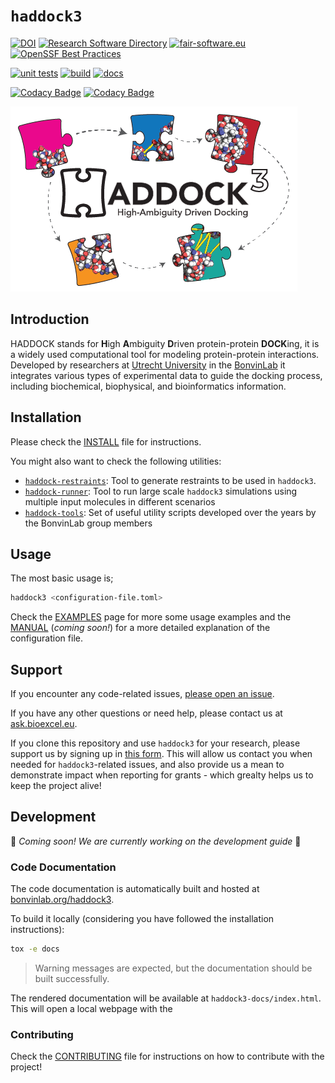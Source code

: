 # `haddock3`

<!-- <p align="center">

  <img src="docs/figs/HADDOCK3-logo.png" alt="haddock3-logo" style="vertical-align: middle;">
</p>
<src > -->

[![DOI](https://zenodo.org/badge/DOI/10.5281/zenodo.10527751.svg)](https://doi.org/10.5281/zenodo.10527751)
[![Research Software Directory](https://img.shields.io/badge/rsd-haddock3-00a3e3.svg)](https://research-software-directory.org/software/haddock3)
[![fair-software.eu](https://img.shields.io/badge/fair--software.eu-%E2%97%8F%20%20%E2%97%8F%20%20%E2%97%8F%20%20%E2%97%8F%20%20%E2%97%8F-green)](https://fair-software.eu)
[![OpenSSF Best Practices](https://www.bestpractices.dev/projects/8844/badge)](https://www.bestpractices.dev/projects/8844)

[![unit tests](https://github.com/haddocking/haddock3/workflows/tests/badge.svg?branch=main)](https://github.com/haddocking/haddock3/actions?workflow=tests)
[![build](https://github.com/haddocking/haddock3/workflows/build/badge.svg?branch=main)](https://github.com/haddocking/haddock3/actions?workflow=build)
[![docs](https://github.com/haddocking/haddock3/workflows/pages/badge.svg?branch=main)](https://github.com/haddocking/haddock3/actions?workflow=pages)

[![Codacy Badge](https://app.codacy.com/project/badge/Grade/e11e7f45400f4e8589cdf5941f95233a)](https://app.codacy.com/gh/haddocking/haddock3/dashboard?utm_source=gh&utm_medium=referral&utm_content=&utm_campaign=Badge_grade)
[![Codacy Badge](https://app.codacy.com/project/badge/Coverage/e11e7f45400f4e8589cdf5941f95233a)](https://app.codacy.com/gh/haddocking/haddock3/dashboard?utm_source=gh&utm_medium=referral&utm_content=&utm_campaign=Badge_coverage)

![haddock3-logo](docs/figs/HADDOCK3-logo.png)

## Introduction

HADDOCK stands for **H**igh **A**mbiguity **D**riven protein-protein **DOCK**ing, it is a widely used computational tool for modeling protein-protein interactions. Developed by researchers at [Utrecht University](https://uu.nl) in the [BonvinLab](https://bonvinlab.org) it integrates various types of experimental data to guide the docking process, including biochemical, biophysical, and bioinformatics information.

## Installation

Please check the [INSTALL](docs/INSTALL.md) file for instructions.

You might also want to check the following utilities:

- [`haddock-restraints`](https://github.com/haddocking/haddock-restraints): Tool to generate restraints to be used in `haddock3`.
- [`haddock-runner`](https://github.com/haddocking/haddock-runner): Tool to run large scale `haddock3` simulations using multiple input molecules in different scenarios
- [`haddock-tools`](https://github.com/haddocking/haddock-tools): Set of useful utility scripts developed over the years by the BonvinLab group members

## Usage

The most basic usage is;

```bash
haddock3 <configuration-file.toml>
```

Check the [EXAMPLES](examples/README.md) page for more some usage examples and the [MANUAL]() (_coming soon!_) for a more detailed explanation of the configuration file.

## Support

If you encounter any code-related issues, [please open an issue](https://github.com/haddocking/haddock3/issues/new/choose).

If you have any other questions or need help, please contact us at [ask.bioexcel.eu](https://ask.bioexcel.eu/).

If you clone this repository and use `haddock3` for your research, please support us by signing up in [this form](https://forms.gle/LCUHiYHh1hE9rd8L6). This will allow us contact you when needed for `haddock3`-related issues, and also provide us a mean to demonstrate impact when reporting for grants - which grealty helps us to keep the project alive!

## Development

🚧 _Coming soon! We are currently working on the development guide_ 🚧

### Code Documentation

The code documentation is automatically built and hosted at [bonvinlab.org/haddock3](https://www.bonvinlab.org/haddock3/).

To build it locally (considering you have followed the installation instructions):

```bash
tox -e docs
```

> Warning messages are expected, but the documentation should be built successfully.

The rendered documentation will be available at `haddock3-docs/index.html`. This will open a local webpage with the

### Contributing

Check the [CONTRIBUTING](CONTRIBUTING.md) file for instructions on how to contribute with the project!

<!-- ---

Happy HADDOCking!

<img src="https://www.bonvinlab.org/images/bio-haddock.png" alt="haddock" width="50px"> -->
